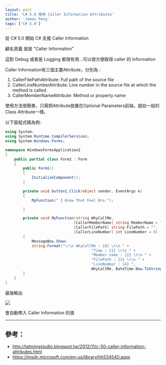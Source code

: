 ```yaml
---
layout: post
title: 'C# 5.0 使用 Caller Information Attributes'
author: 'James Peng'
tags: ['C# 5.0']
---
```


從 C# 5.0 開始 C# 支援 Caller Information

顧名思義 就是 "Caller Information" 

這對 Debug 或者是 Logging 都很有用...可以很方便取得 caller 的 Information

Caller Information有三個主要Attribute，分別為 : 

1. CallerFilePathAttribute: Full path of the source file 
2. CallerLineNumberAttribute: Line number in the source file at which the method is called. 
3. CallerMemberNameAttribute: Method or property name 

使用方法很簡單，只需把Attribute放置在Optional Parameters前端，就如一般的Class Attribute一樣。 

以下面程式碼為例:

~~~csharp
using System;
using System.Runtime.CompilerServices;
using System.Windows.Forms;

namespace WindowsFormsApplication2
{
    public partial class Form1 : Form
    {
        public Form1()
        {
            InitializeComponent();
        }

        private void button1_Click(object sender, EventArgs e)
        {
            MyFunction(" I Know That Feel Bro.");

        }

        private void MyFunction(string WhyCallMe,
                               [CallerMemberName] string MemberName = "",
                               [CallerFilePath] string FilePath = "",
                               [CallerLineNumber] int LineNumber = 0)
        {
            MessageBox.Show(
            string.Format("\r\n WhyCallMe : {0} \r\n " +
                                       "Time : {1} \r\n " +
                                       "Member name : {2} \r\n " +
                                       "FilePath : {3} \r\n " +
                                       "LineNumber : {4} ",
                                       WhyCallMe, DateTime.Now.ToString(), MemberName, FilePath, LineNumber.ToString()));
        }
    }
}

~~~

最後輸出

![](http://i.imgur.com/0tRWb1D.png)

會自動帶入 Caller Information 的值

----------


## 參考： ##

- http://tatmingstudio.blogspot.tw/2012/11/c-50-caller-information-attributes.html
- https://msdn.microsoft.com/en-us/library/hh534540.aspx